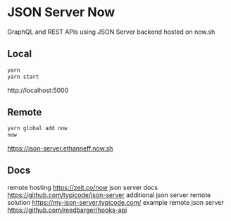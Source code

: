 # JSON Server Now

GraphQL and REST APIs using JSON Server backend hosted on now.sh

## Local

```sh
yarn
yarn start
```

http://localhost:5000

## Remote

```sh
yarn global add now
now
```

https://json-server.ethanneff.now.sh

## Docs

remote hosting https://zeit.co/now
json server docs https://github.com/typicode/json-server
additional json server remote solution https://my-json-server.typicode.com/
example remote json server https://github.com/reedbarger/hooks-api
